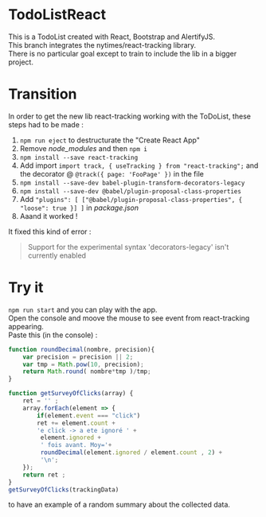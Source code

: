 # TodoListReact
This is a TodoList created with React, Bootstrap and AlertifyJS.  
This branch integrates the nytimes/react-tracking library.  
There is no particular goal except to train to include the lib in a bigger project.

# Transition
In order to get the new lib react-tracking working with the ToDoList, these steps had to be made : 
1. `npm run eject` to destructurate the "Create React App"
2. Remove *node_modules* and then `npm i` 
3. `npm install --save react-tracking`
4. Add import `import track, { useTracking } from "react-tracking";` and the decorator @ `@track({ page: 'FooPage' })` in the file 
5. `npm install --save-dev babel-plugin-transform-decorators-legacy`
6. `npm install --save-dev @babel/plugin-proposal-class-properties`
7. Add `"plugins": [ ["@babel/plugin-proposal-class-properties", { "loose": true }] ]` in *package.json*
8. Aaand it worked !

It fixed this kind of error :  
> Support for the experimental syntax 'decorators-legacy' isn't currently enabled

# Try it
`npm run start` and you can play with the app.  
Open the console and moove the mouse to see event from react-tracking appearing.  
Paste this (in the console) : 
```js
function roundDecimal(nombre, precision){
    var precision = precision || 2;
    var tmp = Math.pow(10, precision);
    return Math.round( nombre*tmp )/tmp;
}

function getSurveyOfClicks(array) {
    ret = '' ; 
    array.forEach(element => {
        if(element.event === "click")
        ret += element.count + 
        'e click -> a ete ignoré ' +
         element.ignored +
         ' fois avant. Moy='+
         roundDecimal(element.ignored / element.count , 2) +
         '\n'; 
    });
    return ret ; 
}
getSurveyOfClicks(trackingData)
```
to have an example of a random summary about the collected data. 
